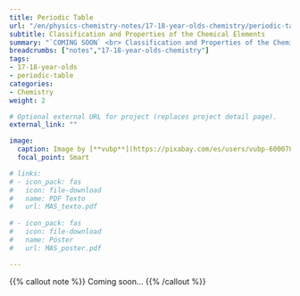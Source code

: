 ```yaml
---
title: Periodic Table
url: "/en/physics-chemistry-notes/17-18-year-olds-chemistry/periodic-table"
subtitle: Classification and Properties of the Chemical Elements
summary: "`COMING SOON` <br> Classification and Properties of the Chemical Elements."
breadcrumbs: ["notes","17-18-year-olds-chemistry"]
tags:
- 17-18-year-olds
- periodic-table
categories:
- Chemistry
weight: 2

# Optional external URL for project (replaces project detail page).
external_link: ""

image:
  caption: Image by [**vubp**](https://pixabay.com/es/users/vubp-6000785/) on [Pixabay](https://pixabay.com/es/)
  focal_point: Smart

# links:
# - icon_pack: fas
#   icon: file-download
#   name: PDF Texto
#   url: MAS_texto.pdf
  
# - icon_pack: fas
#   icon: file-download
#   name: Póster
#   url: MAS_poster.pdf

---
```


{{% callout note %}}
Coming soon...
{{% /callout %}}